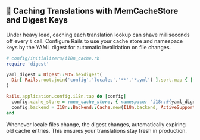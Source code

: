 ## 💾 Caching Translations with MemCacheStore and Digest Keys
Under heavy load, caching each translation lookup can shave milliseconds off every `t` call. Configure Rails to use your cache store and namespace keys by the YAML digest for automatic invalidation on file changes.

```ruby
# config/initializers/i18n_cache.rb
require 'digest'

yaml_digest = Digest::MD5.hexdigest(
  Dir[ Rails.root.join('config','locales','**','*.yml') ].sort.map { |f| File.read(f) }.join
)

Rails.application.config.i18n.tap do |config|
  config.cache_store = :mem_cache_store, { namespace: "i18n:#{yaml_digest}" }
  config.backend = I18n::Backend::Cache.new(I18n.backend, ActiveSupport::Cache.lookup_store(config.cache_store))
end
```

Whenever locale files change, the digest changes, automatically expiring old cache entries. This ensures your translations stay fresh in production.